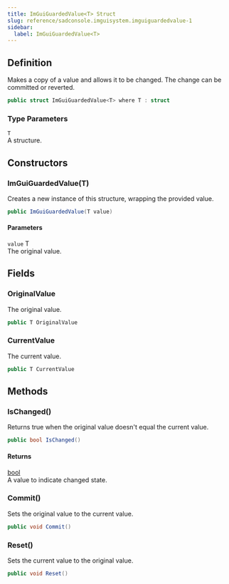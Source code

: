 ```yaml
---
title: ImGuiGuardedValue<T> Struct
slug: reference/sadconsole.imguisystem.imguiguardedvalue-1
sidebar:
  label: ImGuiGuardedValue<T>
---
```

## Definition

Makes a copy of a value and allows it to be changed. The change can be committed or reverted.

```csharp title="C#"
public struct ImGuiGuardedValue<T> where T : struct
```

### Type Parameters

`T`  
A structure.


## Constructors

### ImGuiGuardedValue(T)

Creates a new instance of this structure, wrapping the provided value.

```csharp title="C#"
public ImGuiGuardedValue(T value)
```

#### Parameters

`value` T  
The original value.


## Fields

### OriginalValue

The original value.

```csharp title="C#"
public T OriginalValue
```

### CurrentValue

The current value.

```csharp title="C#"
public T CurrentValue
```

## Methods

### IsChanged()

Returns true when the original value doesn't equal the current value.

```csharp title="C#"
public bool IsChanged()
```

#### Returns

[bool](https://learn.microsoft.com/dotnet/api/system.boolean/)  
A value to indicate changed state.

### Commit()

Sets the original value to the current value.

```csharp title="C#"
public void Commit()
```


### Reset()

Sets the current value to the original value.

```csharp title="C#"
public void Reset()
```